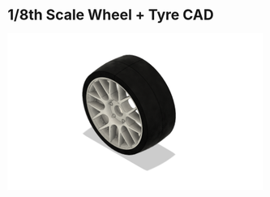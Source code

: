 # 1/8th Scale Wheel + Tyre CAD 
![alt text](https://raw.githubusercontent.com/robbamos/8th-scale-rc-wheel/master/iso_wheel.png "1/8th Scale Road Wheel + Tyre CAD")



